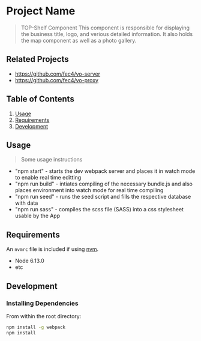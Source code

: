 # Project Name

>TOP-Shelf Component
> This component is responsible for displaying the business title, logo, and verious detailed information. It also holds the map component as well as
a photo gallery.

## Related Projects

  - https://github.com/fec4/vo-server
  - https://github.com/fec4/vo-proxy

## Table of Contents

1. [Usage](#Usage)
1. [Requirements](#requirements)
1. [Development](#development)

## Usage

> Some usage instructions

  - "npm start" - starts the dev webpack server and places it in watch mode to enable real time editting
  - "npm run build" - intiates compiling of the necessary bundle.js and also places environment into watch mode for real time compiling
  - "npm run seed" - runs the seed script and fills the respective database with data
  - "npm run sass" - compiles the scss file (SASS) into a css stylesheet usable by the App

## Requirements

An `nvmrc` file is included if using [nvm](https://github.com/creationix/nvm).

- Node 6.13.0
- etc

## Development

### Installing Dependencies

From within the root directory:

```sh
npm install -g webpack
npm install
```

